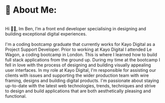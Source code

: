 # 💫 About Me:
<br>Hi 👋🏻, Im Ben, I’m a front end developer specialising in designing and building exceptional digital experiences.<br><br>I'm a coding bootcamp graduate that currently works for Kayo Digital as a Project Support Developer. Prior to working at Kayo Digital I attended Le Wagon, a coding bootcamp in London. This is where I learned how to build full stack applications from the ground up. During my time at the bootcamp I fell in love with the process of designing and building visually appealing user interfaces. In my role at Kayo Digital, I'm responsible for assisting our clients with issues and supporting the wider production team with wire framing, designs and building digital products. I'm passionate about staying up-to-date with the latest web technologies, trends, techniques and strive to design and build applications that are both aesthetically pleasing and functional.

